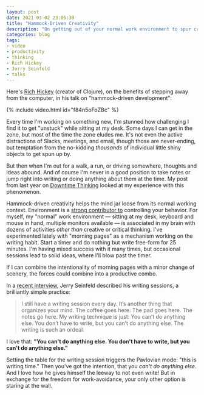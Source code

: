 ```yaml
---
layout: post
date: 2021-03-02 23:05:39
title: "Hammock-Driven Creativity"
description: "On getting out of your normal work environment to spur creative thinking."
categories: blog
tags:
- video
- productivity
- thinking
- Rich Hickey
- Jerry Seinfeld
- talks
---
```


Here's [Rich Hickey](https://en.wikipedia.org/wiki/Rich_Hickey "Rich Hickey") (creator of Clojure), on the benefits of stepping away from the computer, in his talk on "hammock-driven development":

{% include video.html id="f84n5oFoZBc" %}

Every time I'm working on something new, I'm stunned how challenging I find it to get "unstuck" while sitting at my desk. Some days I can get in the zone, but most of the time the zone eludes me. It's not even the active distractions of Slacks, meetings, and email, though those are never-ending, but temptation from the no-kidding _thousands_ of individual little shiny objects to get spun up by.

But then when I'm out for a walk, a run, or driving somewhere, thoughts and ideas abound. And of course I'm never in a good position to take notes or jump right into writing or doing anything about them at the time. My post from last year on [Downtime Thinking](/post/downtime-thinking/ "Downtime Thinking") looked at my experience with this phenomenon.

Hammock-driven creativity helps the mind jar loose from its normal working context. Environment is a [strong contributor to](/post/two-years-of-everyday-writing/ "Two Years of Everyday Writing") controlling your behavior. For myself, my "normal" work environment — sitting at my desk, keyboard and mouse in hand, multiple monitors available — is associated in my brain with dozens of activities _other than_ creative or critical thinking. I've experimented lately with "morning pages" as a mechanism working on the writing habit. Start a timer and do nothing but write free-form for 25 minutes. I'm having mixed success with it many times, but occasional sessions lead to solid ideas, where I'll blow past the timer.

If I can combine the intentionality of morning pages with a minor change of scenery, the forces could combine into a productive combo.

In a [recent interview](https://www.nytimes.com/2020/05/04/arts/television/jerry-seinfeld-netflix.html "Jerry Seinfeld Interview"), Jerry Seinfeld described his writing sessions, a brilliantly simple practice:

> I still have a writing session every day. It’s another thing that organizes your mind. The coffee goes here. The pad goes here. The notes go here. My writing technique is just: You can’t do anything else. You don’t have to write, but you can’t do anything else. The writing is such an ordeal.

I love that: **"You can't do anything else. You don't have to write, but you can't do anything else."**

Setting the table for the writing session triggers the Pavlovian mode: "this is writing time." Then you've got the intention, that you _can't do anything else_. And I love how he gives himself the leeway to not even write! But in exchange for the freedom for work-avoidance, your only other option is staring at the wall.
